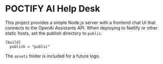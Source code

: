 # POCTIFY AI Help Desk

This project provides a simple Node.js server with a frontend chat UI that connects to the OpenAI Assistants API. When deploying to Netlify or other static hosts, set the publish directory to `public`.

```
[build]
  publish = "public"
```

The `assets` folder is included for a future logo.
